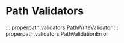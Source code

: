 # Path Validators

::: properpath.validators.PathWriteValidator
::: properpath.validators.PathValidationError
